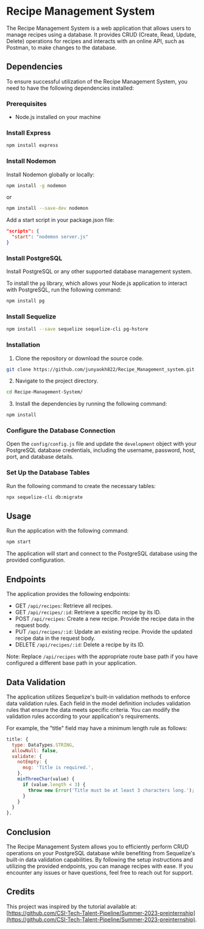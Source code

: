 # Recipe Management System

The Recipe Management System is a web application that allows users to manage recipes using a database. It provides CRUD (Create, Read, Update, Delete) operations for recipes and interacts with an online API, such as Postman, to make changes to the database.

## Dependencies

To ensure successful utilization of the Recipe Management System, you need to have the following dependencies installed:

### Prerequisites

- Node.js installed on your machine

### Install Express

```bash
npm install express
```

### Install Nodemon

Install Nodemon globally or locally:

```bash
npm install -g nodemon
```

or

```bash
npm install --save-dev nodemon
```

Add a start script in your package.json file:

```json
"scripts": {
  "start": "nodemon server.js"
}
```

### Install PostgreSQL

Install PostgreSQL or any other supported database management system.

To install the `pg` library, which allows your Node.js application to interact with PostgreSQL, run the following command:

```bash
npm install pg
```

### Install Sequelize

```bash
npm install --save sequelize sequelize-cli pg-hstore
```

### Installation

1. Clone the repository or download the source code.

```bash
git clone https://github.com/junyaokh822/Recipe_Management_system.git
```

2. Navigate to the project directory.

```bash
cd Recipe-Management-System/
```

3. Install the dependencies by running the following command:

```bash
npm install
```

### Configure the Database Connection

Open the `config/config.js` file and update the `development` object with your PostgreSQL database credentials, including the username, password, host, port, and database details.

### Set Up the Database Tables

Run the following command to create the necessary tables:

```bash
npx sequelize-cli db:migrate
```

## Usage

Run the application with the following command:

```bash
npm start
```

The application will start and connect to the PostgreSQL database using the provided configuration.

## Endpoints

The application provides the following endpoints:

- GET `/api/recipes`: Retrieve all recipes.
- GET `/api/recipes/:id`: Retrieve a specific recipe by its ID.
- POST `/api/recipes`: Create a new recipe. Provide the recipe data in the request body.
- PUT `/api/recipes/:id`: Update an existing recipe. Provide the updated recipe data in the request body.
- DELETE `/api/recipes/:id`: Delete a recipe by its ID.

Note: Replace `/api/recipes` with the appropriate route base path if you have configured a different base path in your application.

## Data Validation

The application utilizes Sequelize's built-in validation methods to enforce data validation rules. Each field in the model definition includes validation rules that ensure the data meets specific criteria. You can modify the validation rules according to your application's requirements.

For example, the "title" field may have a minimum length rule as follows:

```javascript
title: {
  type: DataTypes.STRING,
  allowNull: false,
  validate: {
    notEmpty: {
      msg: 'Title is required.',
    },
    minThreeChar(value) {
      if (value.length < 3) {
        throw new Error('Title must be at least 3 characters long.');
      }
    }
  }
},
```

## Conclusion

The Recipe Management System allows you to efficiently perform CRUD operations on your PostgreSQL database while benefiting from Sequelize's built-in data validation capabilities. By following the setup instructions and utilizing the provided endpoints, you can manage recipes with ease. If you encounter any issues or have questions, feel free to reach out for support.

## Credits

This project was inspired by the tutorial available at: [https://github.com/CSI-Tech-Talent-Pipeline/Summer-2023-preinternship](https://github.com/CSI-Tech-Talent-Pipeline/Summer-2023-preinternship).